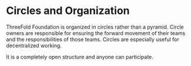 # Circles and Organization

ThreeFold Foundation is organized in circles rather than a pyramid. Circle owners are responsible for ensuring the forward movement of their teams and the responsibilities of those teams. Circles are especially useful for decentralized working.

It is a completely open structure and anyone can participate.